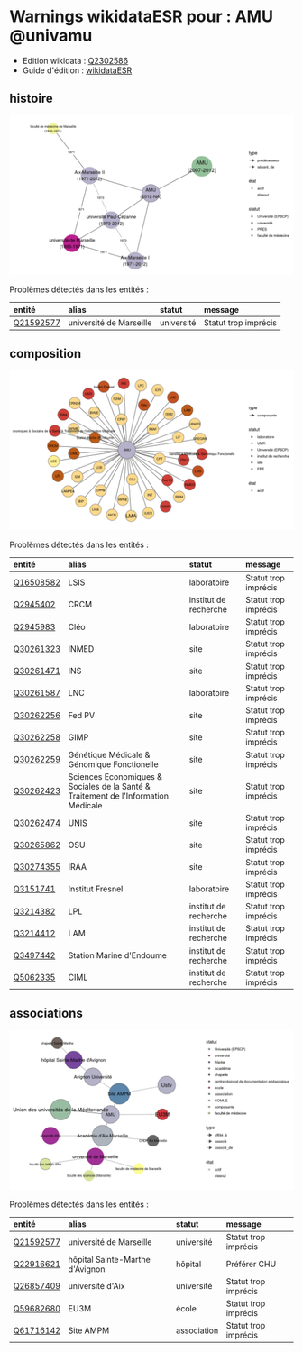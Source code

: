 Warnings wikidataESR pour : AMU @univamu
================

- Edition wikidata : [Q2302586](https://www.wikidata.org/wiki/Q2302586)
- Guide d'édition : [wikidataESR](https://github.com/cpesr/wikidataESR/)



## histoire 

![Graphique non généré](https://github.com/cpesr/wikidataESR/blob/master/plots/etablissements/Q2302586-histoire.png) 



Problèmes détectés dans les entités :

|entité                                               |alias                   |statut     |message              |
|:----------------------------------------------------|:-----------------------|:----------|:--------------------|
|[Q21592577](https://www.wikidata.org/wiki/Q21592577) |université de Marseille |université |Statut trop imprécis |


## composition 

![Graphique non généré](https://github.com/cpesr/wikidataESR/blob/master/plots/etablissements/Q2302586-composition.png) 



Problèmes détectés dans les entités :

|entité                                               |alias                                                                              |statut                |message              |
|:----------------------------------------------------|:----------------------------------------------------------------------------------|:---------------------|:--------------------|
|[Q16508582](https://www.wikidata.org/wiki/Q16508582) |LSIS                                                                               |laboratoire           |Statut trop imprécis |
|[Q2945402](https://www.wikidata.org/wiki/Q2945402)   |CRCM                                                                               |institut de recherche |Statut trop imprécis |
|[Q2945983](https://www.wikidata.org/wiki/Q2945983)   |Cléo                                                                               |laboratoire           |Statut trop imprécis |
|[Q30261323](https://www.wikidata.org/wiki/Q30261323) |INMED                                                                              |site                  |Statut trop imprécis |
|[Q30261471](https://www.wikidata.org/wiki/Q30261471) |INS                                                                                |site                  |Statut trop imprécis |
|[Q30261587](https://www.wikidata.org/wiki/Q30261587) |LNC                                                                                |laboratoire           |Statut trop imprécis |
|[Q30262256](https://www.wikidata.org/wiki/Q30262256) |Fed PV                                                                             |site                  |Statut trop imprécis |
|[Q30262258](https://www.wikidata.org/wiki/Q30262258) |GIMP                                                                               |site                  |Statut trop imprécis |
|[Q30262259](https://www.wikidata.org/wiki/Q30262259) |Génétique Médicale & Génomique Fonctionelle                                        |site                  |Statut trop imprécis |
|[Q30262423](https://www.wikidata.org/wiki/Q30262423) |Sciences Economiques & Sociales de la Santé & Traitement de l'Information Médicale |site                  |Statut trop imprécis |
|[Q30262474](https://www.wikidata.org/wiki/Q30262474) |UNIS                                                                               |site                  |Statut trop imprécis |
|[Q30265862](https://www.wikidata.org/wiki/Q30265862) |OSU                                                                                |site                  |Statut trop imprécis |
|[Q30274355](https://www.wikidata.org/wiki/Q30274355) |IRAA                                                                               |site                  |Statut trop imprécis |
|[Q3151741](https://www.wikidata.org/wiki/Q3151741)   |Institut Fresnel                                                                   |laboratoire           |Statut trop imprécis |
|[Q3214382](https://www.wikidata.org/wiki/Q3214382)   |LPL                                                                                |institut de recherche |Statut trop imprécis |
|[Q3214412](https://www.wikidata.org/wiki/Q3214412)   |LAM                                                                                |institut de recherche |Statut trop imprécis |
|[Q3497442](https://www.wikidata.org/wiki/Q3497442)   |Station Marine d'Endoume                                                           |institut de recherche |Statut trop imprécis |
|[Q5062335](https://www.wikidata.org/wiki/Q5062335)   |CIML                                                                               |institut de recherche |Statut trop imprécis |


## associations 

![Graphique non généré](https://github.com/cpesr/wikidataESR/blob/master/plots/etablissements/Q2302586-associations.png) 



Problèmes détectés dans les entités :

|entité                                               |alias                           |statut      |message              |
|:----------------------------------------------------|:-------------------------------|:-----------|:--------------------|
|[Q21592577](https://www.wikidata.org/wiki/Q21592577) |université de Marseille         |université  |Statut trop imprécis |
|[Q22916621](https://www.wikidata.org/wiki/Q22916621) |hôpital Sainte-Marthe d'Avignon |hôpital     |Préférer CHU         |
|[Q26857409](https://www.wikidata.org/wiki/Q26857409) |université d'Aix                |université  |Statut trop imprécis |
|[Q59682680](https://www.wikidata.org/wiki/Q59682680) |EU3M                            |école       |Statut trop imprécis |
|[Q61716142](https://www.wikidata.org/wiki/Q61716142) |Site AMPM                       |association |Statut trop imprécis |
